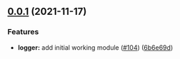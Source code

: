 ## [0.0.1](https://github.com/omermorad/mockingbird/compare/@mockingbird/logger@0.0.1...@mockingbird/logger@0.0.1) (2021-11-17)


### Features

* **logger:** add initial working module ([#104](https://github.com/omermorad/mockingbird/issues/104)) ([6b6e69d](https://github.com/omermorad/mockingbird/commit/6b6e69d9169268d6d2468b4871dbefcc158d0539))



